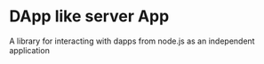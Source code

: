 ﻿# DApp like server App


A library for interacting with dapps from node.js as an independent application






